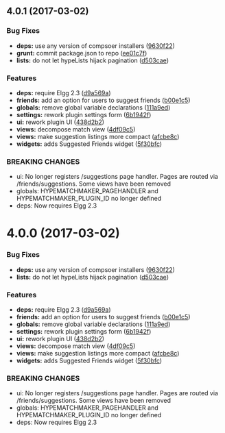 <a name="4.0.1"></a>
## 4.0.1 (2017-03-02)


### Bug Fixes

* **deps:** use any version of compsoer installers ([9630f22](https://github.com/hypeJunction/hypeMatchmaker/commit/9630f22))
* **grunt:** commit package.json to repo ([ee01c7f](https://github.com/hypeJunction/hypeMatchmaker/commit/ee01c7f))
* **lists:** do not let hypeLists hijack pagination ([d503cae](https://github.com/hypeJunction/hypeMatchmaker/commit/d503cae))

### Features

* **deps:** require Elgg 2.3 ([d9a569a](https://github.com/hypeJunction/hypeMatchmaker/commit/d9a569a))
* **friends:** add an option for users to suggest friends ([b00e1c5](https://github.com/hypeJunction/hypeMatchmaker/commit/b00e1c5))
* **globals:** remove global variable declarations ([111a9ed](https://github.com/hypeJunction/hypeMatchmaker/commit/111a9ed))
* **settings:** rework plugin settings form ([6b1942f](https://github.com/hypeJunction/hypeMatchmaker/commit/6b1942f))
* **ui:** rework plugin UI ([438d2b2](https://github.com/hypeJunction/hypeMatchmaker/commit/438d2b2))
* **views:** decompose match view ([4df09c5](https://github.com/hypeJunction/hypeMatchmaker/commit/4df09c5))
* **views:** make suggestion listings more compact ([afcbe8c](https://github.com/hypeJunction/hypeMatchmaker/commit/afcbe8c))
* **widgets:** adds Suggested Friends widget ([5f30bfc](https://github.com/hypeJunction/hypeMatchmaker/commit/5f30bfc))


### BREAKING CHANGES

* ui: No longer registers /suggestions page handler. Pages are routed via
/friends/suggestions.
Some views have been removed
* globals: HYPEMATCHMAKER_PAGEHANDLER and HYPEMATCHMAKER_PLUGIN_ID no longer defined
* deps: Now requires Elgg 2.3



<a name="4.0.0"></a>
# 4.0.0 (2017-03-02)


### Bug Fixes

* **deps:** use any version of compsoer installers ([9630f22](https://github.com/hypeJunction/hypeMatchmaker/commit/9630f22))
* **lists:** do not let hypeLists hijack pagination ([d503cae](https://github.com/hypeJunction/hypeMatchmaker/commit/d503cae))

### Features

* **deps:** require Elgg 2.3 ([d9a569a](https://github.com/hypeJunction/hypeMatchmaker/commit/d9a569a))
* **friends:** add an option for users to suggest friends ([b00e1c5](https://github.com/hypeJunction/hypeMatchmaker/commit/b00e1c5))
* **globals:** remove global variable declarations ([111a9ed](https://github.com/hypeJunction/hypeMatchmaker/commit/111a9ed))
* **settings:** rework plugin settings form ([6b1942f](https://github.com/hypeJunction/hypeMatchmaker/commit/6b1942f))
* **ui:** rework plugin UI ([438d2b2](https://github.com/hypeJunction/hypeMatchmaker/commit/438d2b2))
* **views:** decompose match view ([4df09c5](https://github.com/hypeJunction/hypeMatchmaker/commit/4df09c5))
* **views:** make suggestion listings more compact ([afcbe8c](https://github.com/hypeJunction/hypeMatchmaker/commit/afcbe8c))
* **widgets:** adds Suggested Friends widget ([5f30bfc](https://github.com/hypeJunction/hypeMatchmaker/commit/5f30bfc))


### BREAKING CHANGES

* ui: No longer registers /suggestions page handler. Pages are routed via
/friends/suggestions.
Some views have been removed
* globals: HYPEMATCHMAKER_PAGEHANDLER and HYPEMATCHMAKER_PLUGIN_ID no longer defined
* deps: Now requires Elgg 2.3



